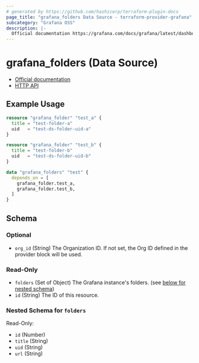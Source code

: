 ```yaml
---
# generated by https://github.com/hashicorp/terraform-plugin-docs
page_title: "grafana_folders Data Source - terraform-provider-grafana"
subcategory: "Grafana OSS"
description: |-
  Official documentation https://grafana.com/docs/grafana/latest/dashboards/manage-dashboards/HTTP API https://grafana.com/docs/grafana/latest/developers/http_api/folder/
---
```


# grafana_folders (Data Source)

* [Official documentation](https://grafana.com/docs/grafana/latest/dashboards/manage-dashboards/)
* [HTTP API](https://grafana.com/docs/grafana/latest/developers/http_api/folder/)

## Example Usage

```terraform
resource "grafana_folder" "test_a" {
  title = "test-folder-a"
  uid   = "test-ds-folder-uid-a"
}

resource "grafana_folder" "test_b" {
  title = "test-folder-b"
  uid   = "test-ds-folder-uid-b"
}

data "grafana_folders" "test" {
  depends_on = [
    grafana_folder.test_a,
    grafana_folder.test_b,
  ]
}
```

<!-- schema generated by tfplugindocs -->
## Schema

### Optional

- `org_id` (String) The Organization ID. If not set, the Org ID defined in the provider block will be used.

### Read-Only

- `folders` (Set of Object) The Grafana instance's folders. (see [below for nested schema](#nestedatt--folders))
- `id` (String) The ID of this resource.

<a id="nestedatt--folders"></a>
### Nested Schema for `folders`

Read-Only:

- `id` (Number)
- `title` (String)
- `uid` (String)
- `url` (String)
